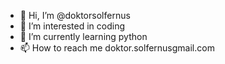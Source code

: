 - 👋 Hi, I’m @doktorsolfernus
- 👀 I’m interested in coding
- 🌱 I’m currently learning python
- 📫 How to reach me doktor.solfernus<at>gmail.com

<!---
doktorsolfernus/doktorsolfernus is a ✨ special ✨ repository because its `README.md` (this file) appears on your GitHub profile.
You can click the Preview link to take a look at your changes.
--->

